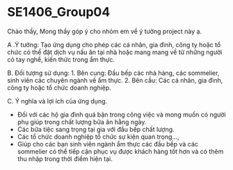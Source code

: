 # SE1406_Group04

Chào thầy,
Mong thầy góp ý cho nhóm em về ý tưởng project này ạ.

A .Ý tưởng: 
     Tạo ứng dụng cho phép các cá nhân, gia đình, công ty hoặc tổ chức có thể đặt dịch vụ nấu ăn tại nhà hoặc mang mang về từ những người có tay nghề, kiến thức trong ẩm thực.

B. Đối tượng sử dụng:
     1. Bên cung: Đầu bếp các nhà hàng, các sommelier, sinh viên các chuyên ngành về ẩm thực.
     2. Bên cầu: Các cá nhân, gia đình, công ty hoặc tổ chức doanh nghiệp.

C. Ý nghĩa và lợi ích của ứng dụng.
  - Đối với các hộ gia đình quá bận trong công việc và mong muốn có người phụ giúp trong chất lượng bữa ăn hằng ngày. 
  - Các bữa tiệc sang trọng tại gia với đầu bếp chất lượng.
  - Các tổ chức doanh nghiệp tổ chức sự kiện quan trọng...,  
  - Giúp cho các bạn sinh viên ngành ẩm thực các đầu bếp và các sommelier có thể tiếp cận phục vụ được khách hàng tốt hơn và có thêm thu nhập trong thời điểm hiện tại.
